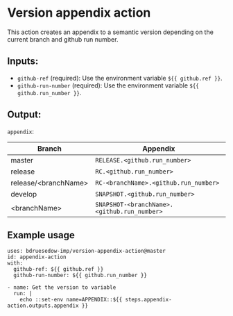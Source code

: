 # Version appendix action

This action creates an appendix to a semantic version depending on the current branch and github run number.



## Inputs:

* `github-ref` (required): Use the environment variable `${{ github.ref }}`.
* `github-run-number` (required): Use the environment variable `${{ github.run_number }}`.

## Output:

`appendix`:

| Branch | Appendix |
| ------ | -------- |
| master | `RELEASE.<github.run_number>` |
| release | `RC.<github.run_number>` |
| release/\<branchName> | `RC-<branchName>.<github.run_number>` |
| develop | `SNAPSHOT.<github.run_number>` |
| \<branchName> | `SNAPSHOT-<branchName>.<github.run_number>`


## Example usage

```
uses: bdruesedow-imp/version-appendix-action@master
id: appendix-action
with:
  github-ref: ${{ github.ref }}
  github-run-number: ${{ github.run_number }}

- name: Get the version to variable
  run: |
    echo ::set-env name=APPENDIX::${{ steps.appendix-action.outputs.appendix }}
```
